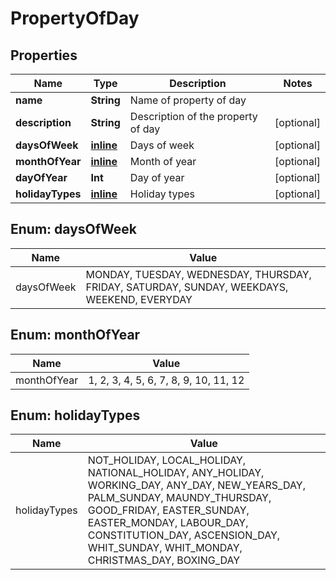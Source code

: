 
# PropertyOfDay

## Properties
| Name | Type | Description | Notes |
| ------------ | ------------- | ------------- | ------------- |
| **name** | **String** | Name of property of day |  |
| **description** | **String** | Description of the property of day |  [optional] |
| **daysOfWeek** | [**inline**](#DaysOfWeek) | Days of week |  [optional] |
| **monthOfYear** | [**inline**](#MonthOfYear) | Month of year |  [optional] |
| **dayOfYear** | **Int** | Day of year |  [optional] |
| **holidayTypes** | [**inline**](#HolidayTypes) | Holiday types |  [optional] |


<a id="DaysOfWeek"></a>
## Enum: daysOfWeek
| Name | Value |
| ---- | ----- |
| daysOfWeek | MONDAY, TUESDAY, WEDNESDAY, THURSDAY, FRIDAY, SATURDAY, SUNDAY, WEEKDAYS, WEEKEND, EVERYDAY |


<a id="MonthOfYear"></a>
## Enum: monthOfYear
| Name | Value |
| ---- | ----- |
| monthOfYear | 1, 2, 3, 4, 5, 6, 7, 8, 9, 10, 11, 12 |


<a id="HolidayTypes"></a>
## Enum: holidayTypes
| Name | Value |
| ---- | ----- |
| holidayTypes | NOT_HOLIDAY, LOCAL_HOLIDAY, NATIONAL_HOLIDAY, ANY_HOLIDAY, WORKING_DAY, ANY_DAY, NEW_YEARS_DAY, PALM_SUNDAY, MAUNDY_THURSDAY, GOOD_FRIDAY, EASTER_SUNDAY, EASTER_MONDAY, LABOUR_DAY, CONSTITUTION_DAY, ASCENSION_DAY, WHIT_SUNDAY, WHIT_MONDAY, CHRISTMAS_DAY, BOXING_DAY |



